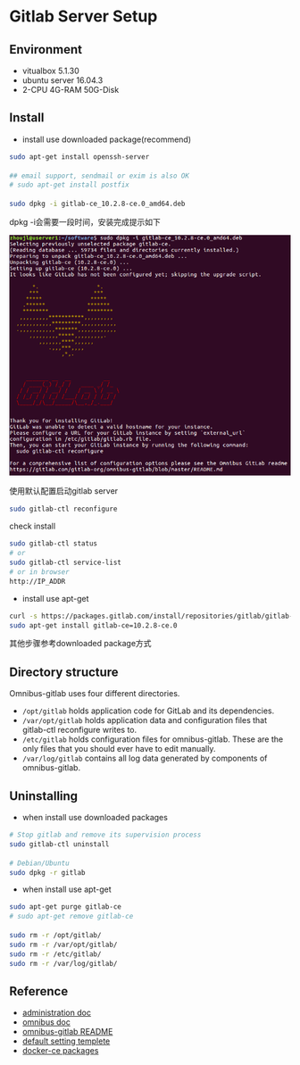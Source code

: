 # Gitlab Server Setup

## Environment

- vitualbox 5.1.30
- ubuntu server 16.04.3
- 2-CPU 4G-RAM 50G-Disk

## Install

- install use downloaded package(recommend)

```bash
sudo apt-get install openssh-server

## email support, sendmail or exim is also OK
# sudo apt-get install postfix

sudo dpkg -i gitlab-ce_10.2.8-ce.0_amd64.deb
```

dpkg -i会需要一段时间，安装完成提示如下

![gitlab-setup](./images/gitlab-setup01.png)

使用默认配置启动gitlab server

```bash
sudo gitlab-ctl reconfigure
```

check install

```bash
sudo gitlab-ctl status
# or
sudo gitlab-ctl service-list
# or in browser
http://IP_ADDR
```

- install use apt-get

```bash
curl -s https://packages.gitlab.com/install/repositories/gitlab/gitlab-ce/script.deb.sh | sudo bash
sudo apt-get install gitlab-ce=10.2.8-ce.0
```

其他步骤参考downloaded package方式

## Directory structure

Omnibus-gitlab uses four different directories.

- ```/opt/gitlab``` holds application code for GitLab and its dependencies.
- ```/var/opt/gitlab``` holds application data and configuration files that gitlab-ctl reconfigure writes to.
- ```/etc/gitlab``` holds configuration files for omnibus-gitlab. These are the only files that you should ever have to edit manually.
- ```/var/log/gitlab``` contains all log data generated by components of omnibus-gitlab.

## Uninstalling

- when install use downloaded packages

```bash
# Stop gitlab and remove its supervision process
sudo gitlab-ctl uninstall

# Debian/Ubuntu
sudo dpkg -r gitlab
```

- when install use apt-get

```bash
sudo apt-get purge gitlab-ce
# sudo apt-get remove gitlab-ce

sudo rm -r /opt/gitlab/
sudo rm -r /var/opt/gitlab/
sudo rm -r /etc/gitlab/
sudo rm -r /var/log/gitlab/
```

## Reference

- [administration doc](https://docs.gitlab.com/ce/administration/index.html)
- [omnibus doc](https://docs.gitlab.com/omnibus/README.html)
- [omnibus-gitlab README](https://gitlab.com/gitlab-org/omnibus-gitlab/blob/6-9-stable/README.md)
- [default setting templete](https://gitlab.com/gitlab-org/omnibus-gitlab/blob/master/files/gitlab-config-template/gitlab.rb.template)
- [docker-ce packages](https://packages.gitlab.com/gitlab/gitlab-ce)
